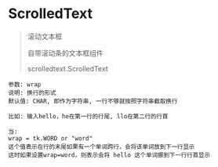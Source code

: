 # ScrolledText

> 滚动文本框
> 
> 自带滚动条的文本框组件
> 
> scrolledtext.ScrolledText

    参数: wrap
    说明: 换行的形式
    默认值: CHAR, 即作为字符串, 一行不够就按照字符串截取换行
    
    比如: 输入hello，he在第一行的行尾, llo在第二行的行首
    
    当:
    wrap = tk.WORD or "word"
    这个值表示在行的末尾如果有一个单词跨行，会将该单词放到下一行显示
    这时如果设置wrap=word，则表示会将 hello 这个单词挪到下一行行首显示
